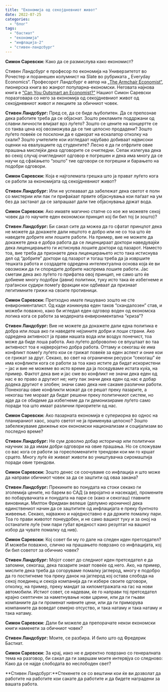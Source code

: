 ```yaml
---
title: "Економија од секојдневниот живот"
date: 2022-07-25
categories: 
  - "блог"
tags: 
  - "бастиат"
  - "економија"
  - "инфлација-2"
  - "стивен-ландсбург"
---
```


**Симон Саревски:** Како да се размислува како економист?

Стивен Ландсбург е професор по економија на Универзитетот во Рочестер и поранешен колумнист на Slate во рубриката „ Everyday Economics“. Професорот Ландсбург е автор на [„The Armchair Economist“](https://www.amazon.com/Armchair-Economist-Economics-Everyday-Life/dp/1451651732), пионерска книга во жанрот популарнa-економски. Неговата најнова книга е [“Can You Outsmart an Economist?”](https://www.amazon.com/Can-You-Outsmart-Economist-Puzzles-ebook/dp/B0795DRM3L#:~:text=Steven%20Landsburg%2C%20acclaimed%20author%20of,subject's%20key%20concepts%20and%20pitfalls.) Нашиот Симон Саревски поразговара со него за eкономија од секојдневниот живот од секојдневниот живот и лекциите за обичниот човек.

**Стивен Ландсбург:** Пред се, да се биде љубопитен. Да се препознае дека работите треба да се објаснат. Зошто рекламите поддржани од славни личности влијаат врз луѓето? Зошто се цените на концертте се со таква цена кој овозможува да се тие целосно продадени? Зошто луѓето повеќе се посклони да е одморат на ескалатор отколку на скали? Зошто учителите кои изгледаат најубаво добиваат највисоки оценки на евалуациите од студентите? Лесно е да ги отфрлите овие прашања мислејќи дека одговорите се очигледни. Сепак излегува дека во секој случај очигледниот одговор е погрешен и дека има многу да се научи од сфаќањето “зошто” тие одговори се погрешни и барањето на подобри одговори.

**Симон Саревски:** Која е најголемата грешка што ја прават луѓето кога се работи за економијата од секојдневниот живот?

**Стивен Ландсбург:** Или не успеаваат да забележат дека светот е полн со мистерии или пак ги прифаќаат првите објаснувања кои паѓаат на ум без да застанат да се запрашаат дали тие објаснувања држат вода.

**Симон Саревски:** Ако имавте магично стапче со кое же можевте секој човек да го научите еден економски принцип кој би бил тој (и зошто)?

**Стивен Ландсбург:** Би сакал сите да можеа да го сфатат принцпот дека не можете да докажете дали нештото е добро или не со тоа што ќе наведете добрите или лошите работи. На пример, вие не можете да докажете дека е добра работа да се лиценцираат доктори наведувајќи дека лиценцирањето ги истиснува лошите доктори од пазарот. Наместо тоа, вие треба да признаете дека лиценцирањето исто така истиснува дел од “добрите” доктори од пазарот и тогаш треба да ја извршите тешката работа и создадете одредена интелектуална основа која ќе ви овозможи да ги споредите добрите наспрема лошите работи. Јас сметам дека ако луѓето го прифатеа овој принцип, не само што ќе добиеме многу подобри (јавни) политики, туку исто така ќе избегнеме и граѓански судири помеѓу фракции кои одбиваат да признаат легитимните грижи на своите противници.

**Симон Саревски:** Претходно имате пишувано зошто не сте енвиронменталист. Од каде изникнува еден таков “скандалозен” став, и можеби поважно, како би игледал еден одговор воден од економска логика кога се работи за модерната енвиронментална “криза”?

**Стивен Ландсбург:** Вие не можете да докажете дали една политика е добра или лоша ако ги наведете нејзините добри и лоши страни. Ако одредена активност ја прави нашата вода или воздух понечист, тоа може да биде лоша работа. Ако луѓето доброволно се впуштаат во таа активност тоа е најверојатно добра работа. Оттаму и секогаш ќе има конфликт помеѓу луѓето кои се грижат повеќе за еден аспект и оние кои се грижат за друг. Секако, во свет на ограничени ресурси “секогаш” ќе има конфликти кога се работи за тоа како истите да бидат искористени – јас и вие не можеме во исто време да ја поседуваме истата куќа, на пример. Фактот дека вие и јас сме во конфликт не значи дека еден од нас е во право а другиот не; ниту пак значи дека еден од нас е добар додека другиот е злобен; значи само дека ние сакаме различни работи. Понекогаш овие конфликти можат да се решат преку пазарите, а некогаш тие мораат да бидат решени преку политичкиот систем, но ајде да се обидеме да избегнеме да ги демонизираме луѓето само поради тоа што имаат различни приоритети од нас.

**Симон Саревски:** Ако пазарната економија е супериорна во однос на планираниот хаос, зошто светот не ја применува целосно? Зошто забележуваме движење кон економски национализам и социјализам во последно време?

**Стивен Ландсбург:** Не сум доволно добар историчар или политички научник за да имам добри одговори на овие прашања. Но се сложувам со вас кога се работи за гореспоменатите трендови кои ми го кршат срцето. Многу луѓе ќе живеат животи во уништувачка сиромаштија поради овие трендови.

**Симон Саревски:** Зошто денес се соочуваме со инфлација и што може да направи обичниот човек за да се заштити од оваа закана?

**Стивен Ландсбург:** Прекините во понудата на стоки секако ги зголемија цените, но барем во САД (а веројатно и насекаде), промените во побарувачката и понудата на пари се (како и секогаш) главните виновници. Милтон Фридман велеше (делумно иронично) дека единствениот начин да се заштитите од инфлацијата е преку бунтното живеење. Секако, најважно и наједноставно е да држите помалку пари. Тоа го прави животот понеудобен, и не само вашиот туку и за оној на останатите луѓе (чии пари губат вредност како резултат на вашиот избор да чувате помалку од нив).

**Симон Саревски:** Кој совет би му го дале на следен иден претседател? И можеби поважно, слично на прашањето поврзано со инфлацијата, кој  би бил советот за обичнио човек?

**Стивен Ландсбург:** Мојот совет до следниот иден претседател е да запомни, секогаш, дека пазарите знаат повеќе од него. Ако, на пример, мислите дека треба да согоруваме помалку јаглерод, многу е подобро да го постигнеме тоа преку данок на јаглерод кој остава слобода на секој поединец и секоја компанија да ги избере своите одговори, отколку, на пример, преку мандат за километражата на гас на нови автомобили. Истиот совет, се надевам, ќе го направи тој претседател крајно скептичен за наметнување нови царини, или да ги гњави компаниите да ги променат нивните цени, или да ги приморува компаниите да воведат семејно отсуство, и така натаму и така натаму и така натаму.

**Симон Саревски:** Дали би можеле да препорачате некои економски книги наменети за обичниот човек?

**Стивен Ландсбург:** Моите, се разбира. И било што од Фредерик Бастиат.

**Симон Саревски:** За крај, иако не е директно поврзано со генералната тема на разговор, би сакал да ги завршам моите интервјуа со следново: Како да се најде слободата во неслободен свет?

**Стивен Ландсбург:**Стекенете се со вештини кои ќе ви дозволат да работите на работите кои сакате да работите и да бидете наградени за вашата работа.
